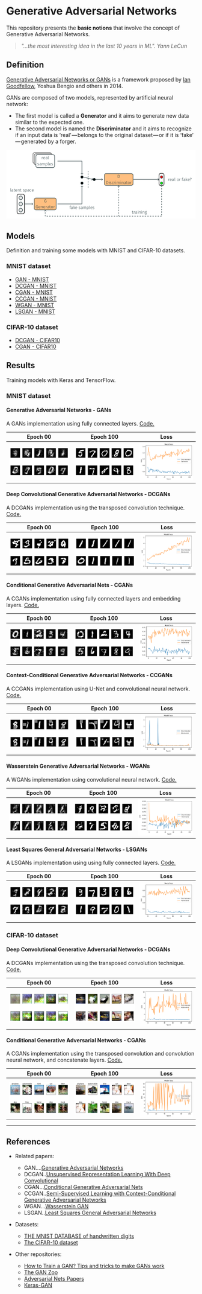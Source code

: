 # Generative Adversarial Networks

This repository presents the **basic notions** that involve the concept of Generative Adversarial Networks.

> *"...the most interesting idea in the last 10 years in ML". Yann LeCun*

## Definition

[Generative Adversarial Networks or GANs](https://arxiv.org/abs/1406.2661) is a framework proposed by [Ian Goodfellow](http://www.iangoodfellow.com/), Yoshua Bengio and others in 2014.

GANs are composed of two models, represented by artificial neural network:
* The first model is called a **Generator** and it aims to generate new data similar to the expected one. 
* The second model is named the **Discriminator** and it aims to recognize if an input data is ‘real’ — belongs to the original dataset — or if it is ‘fake’ — generated by a forger.

<p align="center">
    <img src="img/gans_arq.png" width="600"\>
</p>

## Models

Definition and training some models with MNIST and CIFAR-10 datasets.

### MNIST dataset

* [GAN - MNIST](https://github.com/mafda/generative_adversarial_networks_101/blob/master/src/mnist/01_GAN_MNIST.ipynb)
* [DCGAN - MNIST](https://github.com/mafda/generative_adversarial_networks_101/blob/master/src/mnist/02_DCGAN_MNIST.ipynb)
* [CGAN - MNIST](https://github.com/mafda/generative_adversarial_networks_101/blob/master/src/mnist/03_CGAN_MNIST.ipynb)
* [CCGAN - MNIST](https://github.com/mafda/generative_adversarial_networks_101/blob/master/src/mnist/04_CCGAN_MNIST.ipynb)
* [WGAN - MNIST](https://github.com/mafda/generative_adversarial_networks_101/blob/master/src/mnist/05_WGAN_MNIST.ipynb)
* [LSGAN - MNIST](https://github.com/mafda/generative_adversarial_networks_101/blob/master/src/mnist/06_LSGAN_MNIST.ipynb)

### CIFAR-10 dataset

* [DCGAN - CIFAR10](https://github.com/mafda/generative_adversarial_networks_101/blob/master/src/cifar10/02_DCGAN_CIFAR10.ipynb)
* [CGAN - CIFAR10](https://github.com/mafda/generative_adversarial_networks_101/blob/master/src/cifar10/03_CGAN_CIFAR10.ipynb)


## Results

Training models with Keras and TensorFlow.

### MNIST dataset

#### Generative Adversarial Networks - GANs
A GANs implementation using fully connected layers. [Code.](https://github.com/mafda/generative_adversarial_networks_101/blob/master/src/mnist/01_GAN_MNIST.ipynb)

| Epoch 00 | Epoch 100 | Loss |
|----------|-----------|------|
| ![GAN with MNIST](img/00_gan.png) | ![GAN with MNIST](img/100_gan.png)| ![GAN with MNIST](img/loss_gan.png)|

#### Deep Convolutional Generative Adversarial Networks - DCGANs
A DCGANs implementation using the transposed convolution technique. [Code.](https://github.com/mafda/generative_adversarial_networks_101/blob/master/src/mnist/02_DCGAN_MNIST.ipynb)

| Epoch 00 | Epoch 100 | Loss |
|----------|-----------|------|
| ![GAN with MNIST](img/00_dcgan.png) | ![GAN with MNIST](img/100_dcgan.png)| ![GAN with MNIST](img/loss_dcgan.png)|

#### Conditional Generative Adversarial Nets - CGANs
A CGANs implementation using fully connected layers and embedding layers. [Code.](https://github.com/mafda/generative_adversarial_networks_101/blob/master/src/mnist/03_CGAN_MNIST.ipynb)

| Epoch 00 | Epoch 100 | Loss |
|----------|-----------|------|
| ![CGAN with MNIST](img/00_cgan.png) | ![CGAN with MNIST](img/100_cgan.png)| ![CGAN with MNIST](img/loss_cgan.png)|

#### Context-Conditional Generative Adversarial Networks - CCGANs
A CCGANs implementation using U-Net and convolutional neural network. [Code.](https://github.com/mafda/generative_adversarial_networks_101/blob/master/src/mnist/04_CCGAN_MNIST.ipynb)

| Epoch 00 | Epoch 100 | Loss |
|----------|-----------|------|
| ![CGAN with MNIST](img/00_ccgan.png) | ![CGAN with MNIST](img/100_ccgan.png)| ![CGAN with MNIST](img/loss_ccgan.png)|

#### Wasserstein Generative Adversarial Networks - WGANs
A WGANs implementation using convolutional neural network. [Code.](https://github.com/mafda/generative_adversarial_networks_101/blob/master/src/mnist/05_WGAN_MNIST.ipynb)

| Epoch 00 | Epoch 100 | Loss |
|----------|-----------|------|
| ![WGAN with MNIST](img/00_wgan.png) | ![WGAN with MNIST](img/100_wgan.png)| ![WGAN with MNIST](img/loss_wgan.png)|

#### Least Squares General Adversarial Networks - LSGANs
A LSGANs implementation using using fully connected layers. [Code.](https://github.com/mafda/generative_adversarial_networks_101/blob/master/src/mnist/06_LSGAN_MNIST.ipynb)

| Epoch 00 | Epoch 100 | Loss |
|----------|-----------|------|
| ![LSGAN with MNIST](img/00_lsgan_mnist.png) | ![LSGAN with MNIST](img/100_lsgan_mnist.png)| ![LSGAN with MNIST](img/loss_lsgan_mnist.png)|



### CIFAR-10 dataset

#### Deep Convolutional Generative Adversarial Networks - DCGANs
A DCGANs implementation using the transposed convolution technique. [Code.](https://github.com/mafda/generative_adversarial_networks_101/blob/master/src/cifar10/02_DCGAN_CIFAR10.ipynb)

| Epoch 00 | Epoch 100 | Loss |
|----------|-----------|------|
| ![DCGAN with CIFAR-10](img/00_dcgan_cifar.png) | ![DCGAN with CIFAR-10](img/100_dcgan_cifar.png)| ![DCGAN with CIFAR-10](img/loss_dcgan_cifar.png)|

#### Conditional Generative Adversarial Networks - CGANs
A CGANs implementation using the transposed convolution and convolution neural network, and concatenate layers. [Code.](https://github.com/mafda/generative_adversarial_networks_101/blob/master/src/cifar10/03_CGAN_CIFAR10.ipynb)

| Epoch 00 | Epoch 100 | Loss |
|----------|-----------|------|
| ![CGAN with CIFAR-10](img/00_cgan_cifar.png) | ![CGAN with CIFAR-10](img/100_cgan_cifar.png)| ![CGAN with CIFAR-10](img/loss_cgan_cifar.png)|

---

## References

* Related papers:
    * GAN....[Generative Adversarial Networks](https://arxiv.org/abs/1406.2661)
    * DCGAN..[Unsupervised Representation Learning With Deep Convolutional](https://arxiv.org/pdf/1511.06434.pdf)
    * CGAN...[Conditional Generative Adversarial Nets](https://arxiv.org/pdf/1411.1784.pdf)
    * CCGAN..[Semi-Supervised Learning with Context-Conditional Generative Adversarial Networks](https://arxiv.org/pdf/1611.06430.pdf)
    * WGAN...[Wasserstein GAN](https://arxiv.org/pdf/1701.07875.pdf)
    * LSGAN..[Least Squares General Adversarial Networks](https://arxiv.org/pdf/1611.04076.pdf)
    
* Datasets:
    * [THE MNIST DATABASE of handwritten digits](http://yann.lecun.com/exdb/mnist/)
    * [The CIFAR-10 dataset](https://www.cs.toronto.edu/%7Ekriz/cifar.html)
    
* Other repositories:
    * [How to Train a GAN? Tips and tricks to make GANs work](https://github.com/soumith/ganhacks)
    * [The GAN Zoo](https://github.com/hindupuravinash/the-gan-zoo)
    * [Adversarial Nets Papers](https://github.com/zhangqianhui/AdversarialNetsPapers)
    * [Keras-GAN](https://github.com/eriklindernoren/Keras-GAN)

